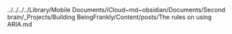 ../../../../Library/Mobile Documents/iCloud~md~obsidian/Documents/Second brain/_Projects/Building BeingFrankly/Content/posts/The rules on using ARIA.md